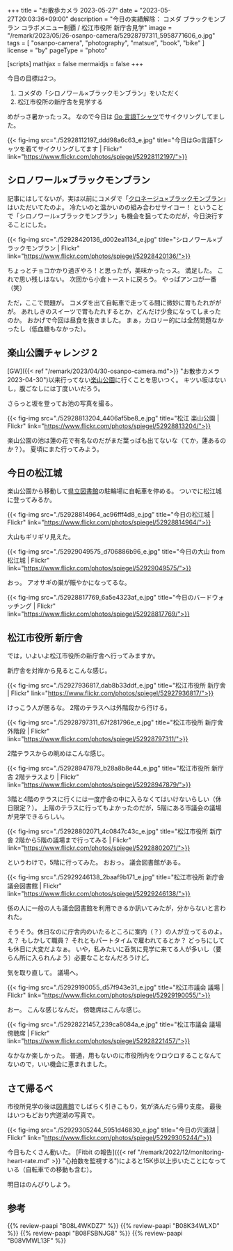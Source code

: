 +++
title = "お散歩カメラ 2023-05-27"
date =  "2023-05-27T20:03:36+09:00"
description = "今日の実績解除： コメダ ブラックモンブラン コラボメニュー制覇 / 松江市役所 新庁舎見学"
image = "/remark/2023/05/26-osanpo-camera/52928797311_5958771606_o.jpg"
tags = [ "osanpo-camera", "photography", "matsue", "book", "bike" ]
license = "by"
pageType = "photo"

[scripts]
  mathjax = false
  mermaidjs = false
+++

今日の目標は2つ。

1. コメダの「シロノワール×ブラックモンブラン」をいただく
2. 松江市役所の新庁舎を見学する

めがっさ暑かったっス。
なので今日は [Go 言語Tシャツ](https://www.akamai.com/ja/newsroom/press-release/akamai-participates-uniqlo-peace-for-all-project "Akamai、ユニクロのチャリティT シャツプロジェクト「PEACE FOR ALL」に参画 | Akamai")でサイクリングしてました。

{{< fig-img src="./52928112197_ddd98a6c63_e.jpg" title="今日はGo言語Tシャツを着てサイクリングしてます | Flickr" link="https://www.flickr.com/photos/spiegel/52928112197/">}}

## シロノワール×ブラックモンブラン

記事にはしてないが，実は以前にコメダで「[クロネージュ×ブラックモンブラン](https://www.flickr.com/photos/spiegel/52866932320/)」はいただいてたのよ。
冷たいのと温かいのの組み合わせサイコー！ ということで「シロノワール×ブラックモンブラン」も機会を狙ってたのだが，今日決行することにした。

{{< fig-img src="./52928420136_d002ea1134_e.jpg" title="シロノワール×ブラックモンブラン | Flickr" link="https://www.flickr.com/photos/spiegel/52928420136/">}}

ちょっとチョコかかり過ぎやろ！と思ったが，美味かったっス。
満足した。
これで思い残しはない。
次回から小倉トーストに戻ろう。
やっぱアンコが一番（笑）

ただ，ここで問題が。
コメダを出て自転車で走ってる間に微妙に胃もたれががが。
あれしきのスイーツで胃もたれするとか，どんだけ少食になってしまったのか。
おかげで今回は昼食を抜きました。
まぁ，カロリー的には全然問題なかったし（低血糖もなかった）。

## 楽山公園チャレンジ 2

[GW]({{< ref "/remark/2023/04/30-osanpo-camera.md">}} "お散歩カメラ 2023-04-30")以来行ってない[楽山公園](https://goo.gl/maps/3KK9JieJ596Loa7E6)に行くことを思いつく。
キツい坂はないし，腹ごなしには丁度いいだろう。

さらっと坂を登ってお池の写真を撮る。

{{< fig-img src="./52928813204_4406af5be8_e.jpg" title="松江 楽山公園 | Flickr" link="https://www.flickr.com/photos/spiegel/52928813204/">}}

楽山公園の池は蓮の花で有名なのだがまだ葉っぱも出てないな（てか，蓮あるのか？）。
夏頃にまた行ってみよう。

## 今日の松江城

楽山公園から移動して[県立図書館][島根県立図書館]の駐輪場に自転車を停める。
ついでに松江城に登ってみるか。

{{< fig-img src="./52928814964_ac96fff4d8_e.jpg" title="今日の松江城 | Flickr" link="https://www.flickr.com/photos/spiegel/52928814964/">}}

大山もギリギリ見えた。

{{< fig-img src="./52929049575_d706886b96_e.jpg" title="今日の大山 from 松江城 | Flickr" link="https://www.flickr.com/photos/spiegel/52929049575/">}}

おっ。
アオサギの巣が賑やかになってるな。

{{< fig-img src="./52928817769_6a5e4323af_e.jpg" title="今日のバードウォッチング | Flickr" link="https://www.flickr.com/photos/spiegel/52928817769/">}}

## 松江市役所 新庁舎

では，いよいよ松江市役所の新庁舎へ行ってみますか。

新庁舎を対岸から見るとこんな感じ。

{{< fig-img src="./52927936817_dab8b33ddf_e.jpg" title="松江市役所 新庁舎 | Flickr" link="https://www.flickr.com/photos/spiegel/52927936817/">}}

けっこう人が居るな。
2階のテラスへは外階段から行ける。

{{< fig-img src="./52928797311_67f281796e_e.jpg" title="松江市役所 新庁舎 外階段 | Flickr" link="https://www.flickr.com/photos/spiegel/52928797311/">}}

2階テラスからの眺めはこんな感じ。

{{< fig-img src="./52928947879_b28a8b8e44_e.jpg" title="松江市役所 新庁舎 2階テラスより | Flickr" link="https://www.flickr.com/photos/spiegel/52928947879/">}}

3階と4階のテラスに行くには一度庁舎の中に入らなくてはいけないらしい（休日限定？）。
上階のテラスに行ってもよかったのだが，5階にある市議会の議場が見学できるらしい。

{{< fig-img src="./52928802071_4c0847c43c_e.jpg" title="松江市役所 新庁舎 2階から5階の議場まで行ってみる | Flickr" link="https://www.flickr.com/photos/spiegel/52928802071/">}}

というわけで，5階に行ってみた。
おおっ。
議会図書館がある。

{{< fig-img src="./52929246138_2baaf9b171_e.jpg" title="松江市役所 新庁舎 議会図書館 | Flickr" link="https://www.flickr.com/photos/spiegel/52929246138/">}}

係の人に一般の人も議会図書館を利用できるか訊いてみたが，分からないと言われた。

そうそう。休日なのに庁舎内のいたるところに案内（？）の人が立ってるのよ。
え？ もしかして職員？ それともパートタイムで雇われてるとか？ どっちにしても休日に大変だよなぁ。
いや，私みたいに呑気に見学に来てる人が多いし（要らん所に入られんよう）必要なことなんだろうけど。

気を取り直して。
議場へ。

{{< fig-img src="./52929190055_d57f943e31_e.jpg" title="松江市議会 議場 | Flickr" link="https://www.flickr.com/photos/spiegel/52929190055/">}}

おー。
こんな感じなんだ。
傍聴席はこんな感じ。

{{< fig-img src="./52928221457_239ca8084a_e.jpg" title="松江市議会 議場 傍聴席 | Flickr" link="https://www.flickr.com/photos/spiegel/52928221457/">}}

なかなか楽しかった。
普通，用もないのに市役所内をウロウロすることなんてないので，いい機会に恵まれました。

## さて帰るべ

市役所見学の後は[図書館][島根県立図書館]でしばらく引きこもり，気が済んだら帰り支度。
最後はいつもどおり宍道湖の写真で。

{{< fig-img src="./52929305244_5951d46830_e.jpg" title="今日の宍道湖 | Flickr" link="https://www.flickr.com/photos/spiegel/52929305244/">}}

今日もたくさん動いた。
[Fitbit の報告]({{< ref "/remark/2022/12/monitoring-heart-rate.md" >}} "心拍数を監視する")によると15K歩以上歩いたことになっている（自転車での移動も含む）。

明日はのんびりしよう。

[島根県立図書館]: https://www.library.pref.shimane.lg.jp/

## 参考

{{% review-paapi "B08L4WKDZ7" %}} <!-- PowerShot ZOOM -->
{{% review-paapi "B08K34WLXD" %}} <!-- ステムバッグ（stem bag） -->
{{% review-paapi "B08FSBNJG8" %}} <!-- Fitbit Inspire2 -->
{{% review-paapi "B08VMWL13F" %}} <!-- VAAM -->
